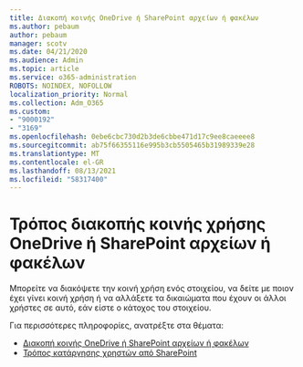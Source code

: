```yaml
---
title: Διακοπή κοινής OneDrive ή SharePoint αρχείων ή φακέλων
ms.author: pebaum
author: pebaum
manager: scotv
ms.date: 04/21/2020
ms.audience: Admin
ms.topic: article
ms.service: o365-administration
ROBOTS: NOINDEX, NOFOLLOW
localization_priority: Normal
ms.collection: Adm_O365
ms.custom:
- "9000192"
- "3169"
ms.openlocfilehash: 0ebe6cbc730d2b3de6cbbe471d17c9ee8caeeee8
ms.sourcegitcommit: ab75f66355116e995b3cb5505465b31989339e28
ms.translationtype: MT
ms.contentlocale: el-GR
ms.lasthandoff: 08/13/2021
ms.locfileid: "58317400"
---
```

# <a name="how-to-stop-sharing-onedrive-or-sharepoint-files-or-folders"></a>Τρόπος διακοπής κοινής χρήσης OneDrive ή SharePoint αρχείων ή φακέλων

Μπορείτε να διακόψετε την κοινή χρήση ενός στοιχείου, να δείτε με ποιον έχει γίνει κοινή χρήση ή να αλλάξετε τα δικαιώματα που έχουν οι άλλοι χρήστες σε αυτό, εάν είστε ο κάτοχος του στοιχείου.

Για περισσότερες πληροφορίες, ανατρέξτε στα θέματα: 

- [Διακοπή κοινής OneDrive ή SharePoint αρχείων ή φακέλων](https://support.office.com/article/stop-sharing-onedrive-or-sharepoint-files-or-folders-or-change-permissions-0a36470f-d7fe-40a0-bd74-0ac6c1e13323)
- [Τρόπος κατάργησης χρηστών από SharePoint](https://docs.microsoft.com/sharepoint/remove-users)